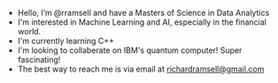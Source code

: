 - Hello, I’m @rramsell and have a Masters of Science in Data Analytics
- I'm interested in Machine Learning and AI, especially in the financial world.
- I'm currently learning C++
- I'm looking to collaberate on IBM's quantum computer! Super fascinating!
- The best way to reach me is via email at richardramsell@gmail.com

<!---
rramsell/rramsell is a ✨ special ✨ repository because its `README.md` (this file) appears on your GitHub profile.
You can click the Preview link to take a look at your changes.
--->
